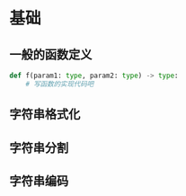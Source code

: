 # 基础

## 一般的函数定义
```python
def f(param1: type, param2: type) -> type:
    # 写函数的实现代码吧
```


## 字符串格式化

## 字符串分割


## 字符串编码



##  
